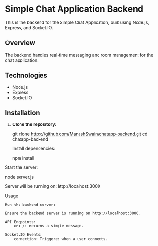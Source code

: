 # Simple Chat Application Backend

This is the backend for the Simple Chat Application, built using Node.js, Express, and Socket.IO.

## Overview

The backend handles real-time messaging  and room management for the chat application.

## Technologies

- Node.js
- Express
- Socket.IO

## Installation

1. **Clone the repository:**

  
   git clone https://github.com/ManashSwain/chatapp-backend.git
   cd chatapp-backend

    Install dependencies:

    npm install

Start the server:

node server.js

Server will be running on: http://localhost:3000

Usage

    Run the backend server:

    Ensure the backend server is running on http://localhost:3000.

    API Endpoints:
        GET /: Returns a simple message.

    Socket.IO Events:
        connection: Triggered when a user connects.


       